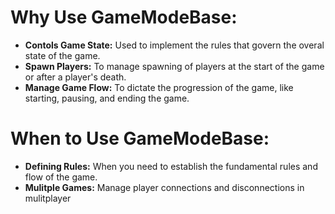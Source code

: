 # Why Use GameModeBase:

- **Contols Game State:** Used to implement the rules that govern the overal state of the game.
- __Spawn Players:__ To manage spawning of players at the start of the game or after a player's death.
- __Manage Game Flow:__ To dictate the progression of the game, like starting, pausing, and ending the game.

# When to Use GameModeBase:

- __Defining Rules:__ When you need to establish the fundamental rules and flow of the game.
- __Mulitple Games:__ Manage player connections and disconnections in mulitplayer

  
